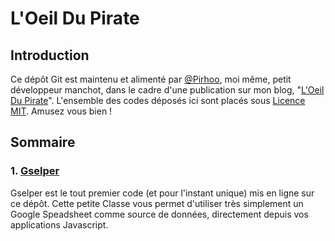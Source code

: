 # L'Oeil Du Pirate 

## Introduction ##
Ce dépôt Git est maintenu et alimenté par [@Pirhoo](http://twitter.com/pirhoo), moi même, petit développeur manchot, dans le cadre d'une publication sur mon blog, "[L'Oeil Du Pirate](http://oeildupirate.com/)". L'ensemble des codes déposés ici sont placés sous [Licence MIT](https://github.com/Pirhoo/LODP/blob/master/MIT-LICENSE). Amusez vous bien !

## Sommaire ##
### 1. [Gselper](https://github.com/Pirhoo/LODP/tree/master/Gselper) ###
Gselper est le tout premier code (et pour l'instant unique) mis en ligne sur ce dépôt. 
Cette petite Classe vous permet d'utiliser très simplement un Google Speadsheet comme source de données, directement depuis vos applications Javascript.
